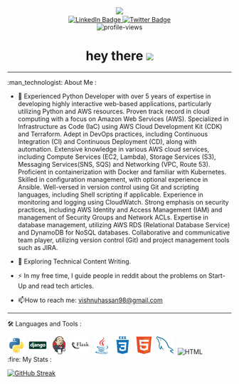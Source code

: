<div id="header" align="center">
  <img src="https://media.giphy.com/media/RbDKaczqWovIugyJmW/giphy.gif" width="100"/>
</div>
<div id="badges" align="center">
  <a href="https://www.linkedin.com/in/vishnu-hassan-6a17b71b7">
    <img src="https://img.shields.io/badge/LinkedIn-blue?style=for-the-badge&logo=linkedin&logoColor=white&style=plastic" alt="LinkedIn Badge"/>
  </a>
  <a href="https://twitter.com/vishnuhassanR">
    <img src="https://img.freepik.com/free-vector/hand-drawn-social-media-logo-set_23-2150884732.jpg?t=st=1717687234~exp=1717690834~hmac=687d77ed03881800776de9a2c803f4a3227690874e9d30c23ffe6269e8c358a8&w=1800" alt="Twitter Badge"/>
  </a><br>
  <img src="https://komarev.com/ghpvc/?username=vishnuhassan&style=plastic&color=green" alt="profile-views">
</div>
  <h1 align="center">
  hey there
  <img src="https://media.giphy.com/media/hvRJCLFzcasrR4ia7z/giphy.gif" width="20px"/>
  </h1>
<hr>
 :man_technologist: About Me :

- :telescope: Experienced Python Developer with over 5 years of expertise in developing highly interactive web-based applications, particularly utilizing Python and AWS resources. Proven track record in cloud computing with a focus on Amazon Web Services (AWS). Specialized in Infrastructure as Code (IaC) using AWS Cloud Development Kit (CDK) and Terraform.
Adept in DevOps practices, including Continuous Integration (CI) and Continuous Deployment (CD), along with automation. Extensive knowledge in various AWS cloud services, including Compute Services (EC2, Lambda), Storage Services (S3), Messaging Services(SNS, SQS) and Networking (VPC, Route 53).
Proficient in containerization with Docker and familiar with Kubernetes. Skilled in configuration management, with optional experience in Ansible. Well-versed in version control using Git and scripting languages, including Shell scripting if applicable.
Experience in monitoring and logging using CloudWatch. Strong emphasis on security practices, including AWS Identity and Access Management (IAM) and management of Security Groups and Network ACLs.
Expertise in database management, utilizing AWS RDS (Relational Database Service) and DynamoDB for NoSQL databases. Collaborative and communicative team player, utilizing version control (Git) and project management tools such as JIRA.

- :seedling: Exploring Technical Content Writing.

- :zap: In my free time, I guide people in reddit about the problems on Start-Up and read tech articles.

- :mailbox:How to reach me: vishnuhassan98@gmail.com
---
:hammer_and_wrench: Languages and Tools :
<div>
  <img src="https://raw.githubusercontent.com/devicons/devicon/2ae2a900d2f041da66e950e4d48052658d850630/icons/python/python-original.svg" title="Python" alt="Python" width="40" height="40"/>&nbsp;
  <img src="https://raw.githubusercontent.com/devicons/devicon/2ae2a900d2f041da66e950e4d48052658d850630/icons/django/django-original.svg" title="Django" alt="Django" width="40" height="40"/>&nbsp;
  <img src="https://github.com/devicons/devicon/blob/master/icons/jenkins/jenkins-original.svg" title="Jenkins" alt="Jenkins" width="40" height="40"/>&nbsp;
  <img src="https://raw.githubusercontent.com/devicons/devicon/1119b9f84c0290e0f0b38982099a2bd027a48bf1/icons/flask/flask-original-wordmark.svg" title="flask" alt="flask" width="40" height="40" />&nbsp;
  <img src="https://raw.githubusercontent.com/devicons/devicon/1119b9f84c0290e0f0b38982099a2bd027a48bf1/icons/java/java-original.svg" title="Java" alt="Java" width="40" height="40" />&nbsp;
  <img src="https://github.com/devicons/devicon/blob/master/icons/css3/css3-plain-wordmark.svg"  title="CSS3" alt="CSS" width="40" height="40"/>&nbsp;
  <img src="https://github.com/devicons/devicon/blob/master/icons/html5/html5-original.svg" title="HTML5" alt="HTML" width="40" height="40"/>&nbsp;
  <img src="https://raw.githubusercontent.com/devicons/devicon/1119b9f84c0290e0f0b38982099a2bd027a48bf1/icons/mysql/mysql-original.svg" title="MySql" alt="MySql" width="40" height="40" />&nbsp;
  <img src="https://upload.wikimedia.org/wikipedia/commons/5/5c/AWS_Simple_Icons_AWS_Cloud.svg" title="HTML5" alt="HTML" width="40" height="40"/>&nbsp;
   
</div>
:fire: My Stats :


[![GitHub Streak](https://github-readme-streak-stats.herokuapp.com?user=vishnuhassan&theme=darcula&hide_border=true&date_format=M%20j%5B%2C%20Y%5D)](https://git.io/streak-stats)


<!---
vishnuhassan/vishnuhassan is a ✨ special ✨ repository because its `README.md` (this file) appears on your GitHub profile.
You can click the Preview link to take a look at your changes.
--->
